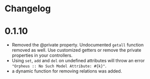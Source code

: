 # Changelog

# 0.1.10

- Removed the @private property. Undocumented `getall` function removed as well. Use customized getters or remove the private properties in your controllers.
- Using `set`, `add` and `del` on undefined attributes will throw an error `"Orpheus :: No Such Model Attribute: #{k}"`.
- a dynamic function for removing relations was added.